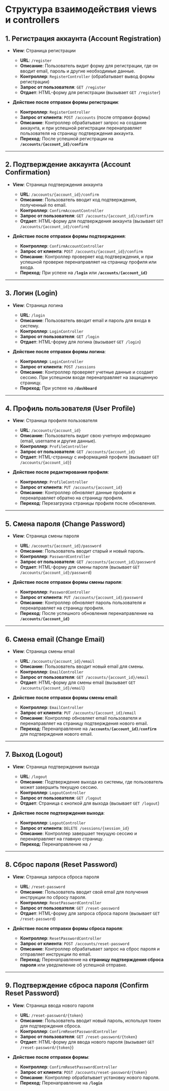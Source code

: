 # Структура взаимодействия views и controllers

## 1. Регистрация аккаунта (Account Registration)

- **View**: Страница регистрации
  - **URL**: `/register`
  - **Описание**: Пользователь видит форму для регистрации, где он вводит email, пароль и другие необходимые данные.
  - **Контроллер**: `RegisterController` (обрабатывает вывод формы регистрации)
  - **Запрос от пользователя**: `GET /register`
  - **Отдает**: HTML-форму для регистрации (вызывает `GET /register`)

- **Действие после отправки формы регистрации**:
  - **Контроллер**: `RegisterController`
  - **Запрос от клиента**: `POST /accounts` (после отправки формы)
  - **Описание**: Контроллер обрабатывает запрос на создание аккаунта, и при успешной регистрации перенаправляет пользователя на страницу подтверждения аккаунта.
  - **Переход**: После успешной регистрации на **`/accounts/{account_id}/confirm`**

---

## 2. Подтверждение аккаунта (Account Confirmation)

- **View**: Страница подтверждения аккаунта
  - **URL**: `/accounts/{account_id}/confirm`
  - **Описание**: Пользователь вводит код подтверждения, полученный по email.
  - **Контроллер**: `ConfirmAccountController`
  - **Запрос от пользователя**: `GET /accounts/{account_id}/confirm`
  - **Отдает**: HTML-форму для подтверждения аккаунта (вызывает `GET /accounts/{account_id}/confirm`)

- **Действие после отправки формы подтверждения**:
  - **Контроллер**: `ConfirmAccountController`
  - **Запрос от клиента**: `POST /accounts/{account_id}/confirm`
  - **Описание**: Контроллер проверяет код подтверждения, и при успешной проверке перенаправляет на страницу профиля или входа.
  - **Переход**: При успехе на **`/login`** или **`/accounts/{account_id}`**

---

## 3. Логин (Login)

- **View**: Страница логина
  - **URL**: `/login`
  - **Описание**: Пользователь вводит email и пароль для входа в систему.
  - **Контроллер**: `LoginController`
  - **Запрос от пользователя**: `GET /login`
  - **Отдает**: HTML-форму для логина (вызывает `GET /login`)

- **Действие после отправки формы логина**:
  - **Контроллер**: `LoginController`
  - **Запрос от клиента**: `POST /sessions`
  - **Описание**: Контроллер проверяет учетные данные и создает сессию. При успешном входе перенаправляет на защищенную страницу.
  - **Переход**: При успехе на **`/dashboard`**

---

## 4. Профиль пользователя (User Profile)

- **View**: Страница профиля пользователя
  - **URL**: `/accounts/{account_id}`
  - **Описание**: Пользователь видит свою учетную информацию (email, username и другие данные).
  - **Контроллер**: `ProfileController`
  - **Запрос от пользователя**: `GET /accounts/{account_id}`
  - **Отдает**: HTML-страницу с информацией профиля (вызывает `GET /accounts/{account_id}`)

- **Действие после редактирования профиля**:
  - **Контроллер**: `ProfileController`
  - **Запрос от клиента**: `PUT /accounts/{account_id}`
  - **Описание**: Контроллер обновляет данные профиля и перенаправляет обратно на страницу профиля.
  - **Переход**: Перезагрузка страницы профиля после обновления.

---

## 5. Смена пароля (Change Password)

- **View**: Страница смены пароля
  - **URL**: `/accounts/{account_id}/password`
  - **Описание**: Пользователь вводит старый и новый пароль.
  - **Контроллер**: `PasswordController`
  - **Запрос от пользователя**: `GET /accounts/{account_id}/password`
  - **Отдает**: HTML-форму для смены пароля (вызывает `GET /accounts/{account_id}/password`)

- **Действие после отправки формы смены пароля**:
  - **Контроллер**: `PasswordController`
  - **Запрос от клиента**: `PUT /accounts/{account_id}/password`
  - **Описание**: Контроллер обновляет пароль пользователя и перенаправляет на страницу профиля.
  - **Переход**: После успешного обновления перенаправление на **`/accounts/{account_id}`**

---

## 6. Смена email (Change Email)

- **View**: Страница смены email
  - **URL**: `/accounts/{account_id}/email`
  - **Описание**: Пользователь вводит новый email для смены.
  - **Контроллер**: `EmailController`
  - **Запрос от пользователя**: `GET /accounts/{account_id}/email`
  - **Отдает**: HTML-форму для смены email (вызывает `GET /accounts/{account_id}/email`)

- **Действие после отправки формы смены email**:
  - **Контроллер**: `EmailController`
  - **Запрос от клиента**: `PUT /accounts/{account_id}/email`
  - **Описание**: Контроллер обновляет email пользователя и перенаправляет на страницу подтверждения нового email.
  - **Переход**: Перенаправление на **`/accounts/{account_id}/confirm`** для подтверждения нового email.

---

## 7. Выход (Logout)

- **View**: Страница подтверждения выхода
  - **URL**: `/logout`
  - **Описание**: Подтверждение выхода из системы, где пользователь может завершить текущую сессию.
  - **Контроллер**: `LogoutController`
  - **Запрос от пользователя**: `GET /logout`
  - **Отдает**: Страница с кнопкой для выхода (вызывает `GET /logout`)

- **Действие после подтверждения выхода**:
  - **Контроллер**: `LogoutController`
  - **Запрос от клиента**: `DELETE /sessions/{session_id}`
  - **Описание**: Контроллер завершает текущую сессию и перенаправляет на главную страницу.
  - **Переход**: Перенаправление на **`/`**

---

## 8. Сброс пароля (Reset Password)

- **View**: Страница запроса сброса пароля
  - **URL**: `/reset-password`
  - **Описание**: Пользователь вводит свой email для получения инструкции по сбросу пароля.
  - **Контроллер**: `ResetPasswordController`
  - **Запрос от пользователя**: `GET /reset-password`
  - **Отдает**: HTML-форму для запроса сброса пароля (вызывает `GET /reset-password`)

- **Действие после отправки формы сброса пароля**:
  - **Контроллер**: `ResetPasswordController`
  - **Запрос от клиента**: `POST /accounts/reset-password`
  - **Описание**: Контроллер обрабатывает запрос на сброс пароля и отправляет инструкции по email.
  - **Переход**: Перенаправление на **страницу подтверждения сброса пароля** или уведомление об успешной отправке.

---

## 9. Подтверждение сброса пароля (Confirm Reset Password)

- **View**: Страница ввода нового пароля
  - **URL**: `/reset-password/{token}`
  - **Описание**: Пользователь вводит новый пароль, используя токен для подтверждения сброса.
  - **Контроллер**: `ConfirmResetPasswordController`
  - **Запрос от пользователя**: `GET /reset-password/{token}`
  - **Отдает**: HTML-форму для ввода нового пароля (вызывает `GET /reset-password/{token}`)

- **Действие после отправки формы**:
  - **Контроллер**: `ConfirmResetPasswordController`
  - **Запрос от клиента**: `POST /accounts/reset-password/{token}`
  - **Описание**: Контроллер обрабатывает установку нового пароля.
  - **Переход**: Перенаправление на **`/login`**
